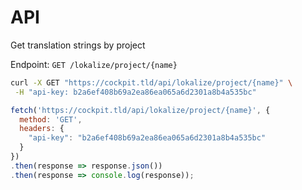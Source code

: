 # API


Get translation strings by project

Endpoint: `GET /lokalize/project/{name}`


```bash
curl -X GET "https://cockpit.tld/api/lokalize/project/{name}" \
 -H "api-key: b2a6ef408b69a2ea86ea065a6d2301a8b4a535bc"
```

```javascript
fetch('https://cockpit.tld/api/lokalize/project/{name}', {
  method: 'GET',
  headers: {
    "api-key": "b2a6ef408b69a2ea86ea065a6d2301a8b4a535bc"
  }
})
.then(response => response.json())
.then(response => console.log(response));
```
